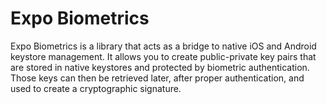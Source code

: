 # Expo Biometrics

Expo Biometrics is a library that acts as a bridge to native iOS and Android keystore management. It allows you to create public-private key pairs that are stored in native keystores and protected by biometric authentication. Those keys can then be retrieved later, after proper authentication, and used to create a cryptographic signature.
